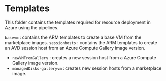 # Templates

This folder contains the templates required for resource deployment in Azure using the pipelines.

`basevm` : contains the ARM templates to create a base VM from the marketplace images.
`sessionhosts` : contains the ARM templates to create an AVD session host from an Azure Compute Gallery image version.
 - `newVMFromGallery` : creates a new session host from a Azure Compute Gallery image version.
 - `managedDisks-galleryvm` : creates new session hosts from a marketplace image. 